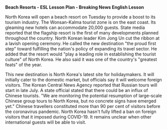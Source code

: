 <p><strong>Beach Resorts - ESL Lesson Plan - Breaking News English Lesson</strong></p>
<p>North Korea will open a beach resort on Tuesday to provide a boost to its tourism industry. The Wonsan-Kalma tourist zone is on the east coast. Its gleaming new hotels can accommodate 20,000 guests. State media reported that the flagship resort is the first of many developments planned throughout the country. North Korean leader Kim Jong Un cut the ribbon at a lavish opening ceremony. He called the new destination "the proud first step" toward fulfilling the nation's policy of expanding its travel sector. He added that the resort would "play a leading role in establishing the tourist culture" of North Korea. He also said it was one of the country's "greatest feats" of the year.

This new destination is North Korea's latest site for holidaymakers. It will initially cater to the domestic market, but officials say it will welcome foreign visitors. The Korean Central News Agency reported that Russian tours will start in late July. A state official stated that there could be an influx of Chinese tourists. "We are monitoring the potential resumption of large-scale Chinese group tours to North Korea, but no concrete signs have emerged yet." Chinese travellers constituted more than 90 per cent of visitors before the coronavirus pandemic. North Korea hasn't fully lifted a ban on foreign visitors that it imposed during COVID-19. It remains unclear when other international guests will be able to visit.</p>